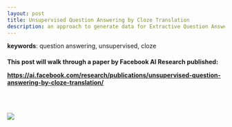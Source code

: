 ```yaml
---
layout: post
title: Unsupervised Question Answering by Cloze Translation
description: an approach to generate data for Extractive Question Answering models in unsupervised manner
---
```

<b>keywords</b>: question answering, unsupervised, cloze<br />
<h4 class="year" />

<p align="justify">
    This post will walk through a paper by Facebook AI Research published:
</p>
<a
    href="https://ai.facebook.com/research/publications/unsupervised-question-answering-by-cloze-translation/">https://ai.facebook.com/research/publications/unsupervised-question-answering-by-cloze-translation/</a>

<br /><br />
<div class="img_row">
    <img class="col three" src="{{ site.baseurl }}/assets/img/unsupervised_cloze.png">
</div>
